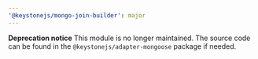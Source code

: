 ```yaml
---
'@keystonejs/mongo-join-builder': major
---
```


**Deprecation notice** This module is no longer maintained. The source code can be found in the `@keystonejs/adapter-mongoose` package if needed.
